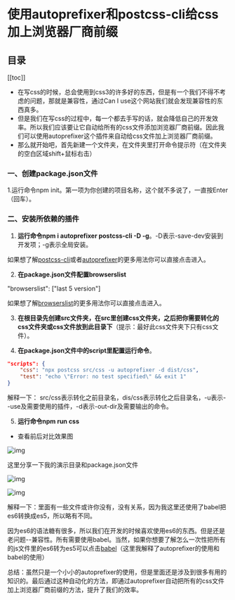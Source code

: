 # 使用autoprefixer和postcss-cli给css加上浏览器厂商前缀

## 目录

[[toc]]

* 在写css的时候，总会使用到css3的许多好的东西，但是有一个我们不得不考虑的问题，那就是兼容性，通过Can I use这个网站我们就会发现兼容性的东西真多。
* 但是我们在写css的过程中，每一个都去手写的话，就会降低自己的开发效率。所以我们应该要让它自动给所有的css文件添加浏览器厂商前缀。因此我们可以使用autoprefixer这个插件来自动给css文件加上浏览器厂商前缀。
* 那么就开始吧，首先新建一个文件夹，在文件夹里打开命令提示符（在文件夹的空白区域shift+鼠标右击）

### 一、创建package.json文件

1.运行命令npm init。第一项为你创建的项目名称，这个就不多说了，一直按Enter（回车）。

### 二、安装所依赖的插件

1. **运行命令npm i autoprefixer postcss-cli -D -g**。-D表示-save-dev安装到开发项；-g表示全局安装。

如果想了解[postcss-cli](https://www.npmjs.com/package/postcss-cli)或者[autoprefixer](https://www.npmjs.com/package/autoprefixer)的更多用法你可以直接点击进入。

2. **在package.json文件配置browserslist**

"browserslist": ["last 5 version"]

如果想了解[browserslist](https://www.npmjs.com/package/browserslist)的更多用法你可以直接点击进入。

3. **在根目录先创建src文件夹，在src里创建css文件夹，之后把你需要转化的css文件夹或css文件放到此目录下**（提示：最好此css文件夹下只有css文件）。

4. **在package.json文件中的script里配置运行命令**。

```JSON
"scripts": {
    "css": "npx postcss src/css -u autoprefixer -d dist/css",
    "test": "echo \"Error: no test specified\" && exit 1"
}
```

解释一下： src/css表示转化之前目录名，dis/css表示转化之后目录名，-u表示--use及需要使用的插件，-d表示-out-dir及需要输出的命令。

5. **运行命令npm run css**

* 查看前后对比效果图

![img](https://img-blog.csdnimg.cn/20190312164737482.png?x-oss-process=image/watermark,type_ZmFuZ3poZW5naGVpdGk,shadow_10,text_aHR0cHM6Ly9ibG9nLmNzZG4ubmV0L2JpYW9fZmVuZw==,size_16,color_FFFFFF,t_70)

这里分享一下我的演示目录和package.json文件

![img](https://img-blog.csdnimg.cn/20190312165222492.png?x-oss-process=image/watermark,type_ZmFuZ3poZW5naGVpdGk,shadow_10,text_aHR0cHM6Ly9ibG9nLmNzZG4ubmV0L2JpYW9fZmVuZw==,size_16,color_FFFFFF,t_70)

![img](https://img-blog.csdnimg.cn/20190312165244650.png?x-oss-process=image/watermark,type_ZmFuZ3poZW5naGVpdGk,shadow_10,text_aHR0cHM6Ly9ibG9nLmNzZG4ubmV0L2JpYW9fZmVuZw==,size_16,color_FFFFFF,t_70)

解释一下：里面有一些文件或许你没有，没有关系，因为我这里还使用了babel把es6转换成es5，所以略有不同。

因为es6的语法糖有很多，所以我们在开发的时候喜欢使用es6的东西。但是还是老问题--兼容性。所有需要使用babel。当然，如果你想要了解怎么一次性把所有的js文件里的es6转为es5可以点击[babel](https://github.com/biaov/babel-autoprefixer)（这里我解释了autoprefixer的使用和babel的使用）

总结：虽然只是一个小小的autoprefixer的使用，但是里面还是涉及到很多有用的知识的。最后通过这种自动化的方法，即通过autoprefixer自动把所有的css文件加上浏览器厂商前缀的方法，提升了我们的效率。